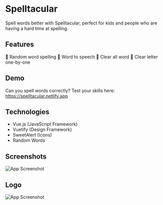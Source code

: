 
#   Spelltacular

Spell words better with Spelltacular, perfect for kids and people who are having a hard time at spelling.

## Features

🐸 Random word spelling
🍎 Word to speech
🎩 Clear all word
👑 Clear letter one-by-one

## Demo

Can you spell words correctly? Test your skills here: https://spelltacular.netlify.app

## Technologies

- Vue.js (JavaScript Framework)
- Vuetify (Design Framework)
- SweetAlert (Icons)
- Random Words
## Screenshots

![App Screenshot](https://github.com/lianabisuna/spelltacular/blob/master/screenshot.jpg?raw=true)

## Logo

![App Screenshot](https://spelltacular.netlify.app/img/logo.5fe6df3a.png)
